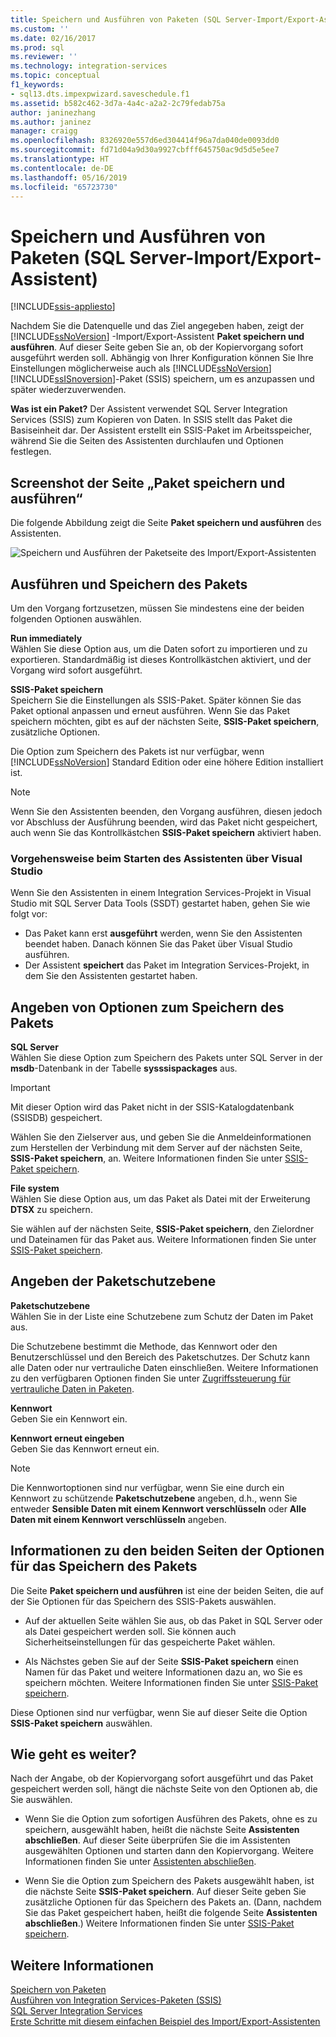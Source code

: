 ```yaml
---
title: Speichern und Ausführen von Paketen (SQL Server-Import/Export-Assistent) | Microsoft-Dokumentation
ms.custom: ''
ms.date: 02/16/2017
ms.prod: sql
ms.reviewer: ''
ms.technology: integration-services
ms.topic: conceptual
f1_keywords:
- sql13.dts.impexpwizard.saveschedule.f1
ms.assetid: b582c462-3d7a-4a4c-a2a2-2c79fedab75a
author: janinezhang
ms.author: janinez
manager: craigg
ms.openlocfilehash: 8326920e557d6ed304414f96a7da040de0093dd0
ms.sourcegitcommit: fd71d04a9d30a9927cbfff645750ac9d5d5e5ee7
ms.translationtype: HT
ms.contentlocale: de-DE
ms.lasthandoff: 05/16/2019
ms.locfileid: "65723730"
---
```

# <a name="save-and-run-package-sql-server-import-and-export-wizard"></a>Speichern und Ausführen von Paketen (SQL Server-Import/Export-Assistent)

[!INCLUDE[ssis-appliesto](../../includes/ssis-appliesto-ssvrpluslinux-asdb-asdw-xxx.md)]


  Nachdem Sie die Datenquelle und das Ziel angegeben haben, zeigt der [!INCLUDE[ssNoVersion](../../includes/ssnoversion-md.md)] -Import/Export-Assistent **Paket speichern und ausführen**. Auf dieser Seite geben Sie an, ob der Kopiervorgang sofort ausgeführt werden soll. Abhängig von Ihrer Konfiguration können Sie Ihre Einstellungen möglicherweise auch als [!INCLUDE[ssNoVersion](../../includes/ssnoversion-md.md)] [!INCLUDE[ssISnoversion](../../includes/ssisnoversion-md.md)]-Paket (SSIS) speichern, um es anzupassen und später wiederzuverwenden.
  
**Was ist ein Paket?** Der Assistent verwendet SQL Server Integration Services (SSIS) zum Kopieren von Daten. In SSIS stellt das Paket die Basiseinheit dar. Der Assistent erstellt ein SSIS-Paket im Arbeitsspeicher, während Sie die Seiten des Assistenten durchlaufen und Optionen festlegen.
  
## <a name="screen-shot-of-the-save-and-run-package-page"></a>Screenshot der Seite „Paket speichern und ausführen“  
Die folgende Abbildung zeigt die Seite **Paket speichern und ausführen** des Assistenten. 
   
![Speichern und Ausführen der Paketseite des Import/Export-Assistenten](../../integration-services/import-export-data/media/save-and-run.png "Save and run package page of the Import and Export Wizard") 
  
## <a name="run-and-save-the-package"></a>Ausführen und Speichern des Pakets 
 Um den Vorgang fortzusetzen, müssen Sie mindestens eine der beiden folgenden Optionen auswählen.  
  
 **Run immediately**  
 Wählen Sie diese Option aus, um die Daten sofort zu importieren und zu exportieren. Standardmäßig ist dieses Kontrollkästchen aktiviert, und der Vorgang wird sofort ausgeführt.
  
 **SSIS-Paket speichern**  
 Speichern Sie die Einstellungen als SSIS-Paket. Später können Sie das Paket optional anpassen und erneut ausführen. Wenn Sie das Paket speichern möchten, gibt es auf der nächsten Seite, **SSIS-Paket speichern**, zusätzliche Optionen.
 
Die Option zum Speichern des Pakets ist nur verfügbar, wenn [!INCLUDE[ssNoVersion](../../includes/ssnoversion-md.md)] Standard Edition oder eine höhere Edition installiert ist.   
  
> [!NOTE]
> Wenn Sie den Assistenten beenden, den Vorgang ausführen, diesen jedoch vor Abschluss der Ausführung beenden, wird das Paket nicht gespeichert, auch wenn Sie das Kontrollkästchen **SSIS-Paket speichern** aktiviert haben.  

### <a name="if-you-started-the-wizard-from-visual-studio"></a>Vorgehensweise beim Starten des Assistenten über Visual Studio
Wenn Sie den Assistenten in einem Integration Services-Projekt in Visual Studio mit SQL Server Data Tools (SSDT) gestartet haben, gehen Sie wie folgt vor:
-   Das Paket kann erst **ausgeführt** werden, wenn Sie den Assistenten beendet haben. Danach können Sie das Paket über Visual Studio ausführen.
-   Der Assistent **speichert** das Paket im Integration Services-Projekt, in dem Sie den Assistenten gestartet haben.

## <a name="specify-options-for-saving-the-package"></a>Angeben von Optionen zum Speichern des Pakets
**SQL Server**  
 Wählen Sie diese Option zum Speichern des Pakets unter SQL Server in der **msdb**-Datenbank in der Tabelle **sysssispackages** aus.
 
> [!IMPORTANT]
> Mit dieser Option wird das Paket nicht in der SSIS-Katalogdatenbank (SSISDB) gespeichert.  

 Wählen Sie den Zielserver aus, und geben Sie die Anmeldeinformationen zum Herstellen der Verbindung mit dem Server auf der nächsten Seite, **SSIS-Paket speichern**, an. Weitere Informationen finden Sie unter [SSIS-Paket speichern](../../integration-services/import-export-data/save-ssis-package-sql-server-import-and-export-wizard.md).  
  
 **File system**  
 Wählen Sie diese Option aus, um das Paket als Datei mit der Erweiterung **DTSX** zu speichern.  
  
 Sie wählen auf der nächsten Seite, **SSIS-Paket speichern**, den Zielordner und Dateinamen für das Paket aus. Weitere Informationen finden Sie unter [SSIS-Paket speichern](../../integration-services/import-export-data/save-ssis-package-sql-server-import-and-export-wizard.md).  
 
 ## <a name="specify-the-package-protection-level"></a>Angeben der Paketschutzebene
 **Paketschutzebene**  
 Wählen Sie in der Liste eine Schutzebene zum Schutz der Daten im Paket aus.  
  
 Die Schutzebene bestimmt die Methode, das Kennwort oder den Benutzerschlüssel und den Bereich des Paketschutzes. Der Schutz kann alle Daten oder nur vertrauliche Daten einschließen. Weitere Informationen zu den verfügbaren Optionen finden Sie unter [Zugriffssteuerung für vertrauliche Daten in Paketen](../../integration-services/security/access-control-for-sensitive-data-in-packages.md).  
  
 **Kennwort**  
 Geben Sie ein Kennwort ein.  
  
 **Kennwort erneut eingeben**  
 Geben Sie das Kennwort erneut ein.  
  
> [!NOTE]
> Die Kennwortoptionen sind nur verfügbar, wenn Sie eine durch ein Kennwort zu schützende **Paketschutzebene** angeben, d.h., wenn Sie entweder **Sensible Daten mit einem Kennwort verschlüsseln** oder **Alle Daten mit einem Kennwort verschlüsseln** angeben.  

## <a name="about-the-two-pages-of-options-for-saving-the-package"></a>Informationen zu den beiden Seiten der Optionen für das Speichern des Pakets  
 Die Seite **Paket speichern und ausführen** ist eine der beiden Seiten, die auf der Sie Optionen für das Speichern des SSIS-Pakets auswählen.  
  
-   Auf der aktuellen Seite wählen Sie aus, ob das Paket in SQL Server oder als Datei gespeichert werden soll. Sie können auch Sicherheitseinstellungen für das gespeicherte Paket wählen.  
  
-   Als Nächstes geben Sie auf der Seite **SSIS-Paket speichern** einen Namen für das Paket und weitere Informationen dazu an, wo Sie es speichern möchten. Weitere Informationen finden Sie unter [SSIS-Paket speichern](../../integration-services/import-export-data/save-ssis-package-sql-server-import-and-export-wizard.md).  
  
 Diese Optionen sind nur verfügbar, wenn Sie auf dieser Seite die Option **SSIS-Paket speichern** auswählen.  
  
## <a name="whats-next"></a>Wie geht es weiter?  
 Nach der Angabe, ob der Kopiervorgang sofort ausgeführt und das Paket gespeichert werden soll, hängt die nächste Seite von den Optionen ab, die Sie auswählen.  
  
-   Wenn Sie die Option zum sofortigen Ausführen des Pakets, ohne es zu speichern, ausgewählt haben, heißt die nächste Seite **Assistenten abschließen**. Auf dieser Seite überprüfen Sie die im Assistenten ausgewählten Optionen und starten dann den Kopiervorgang. Weitere Informationen finden Sie unter [Assistenten abschließen](../../integration-services/import-export-data/complete-the-wizard-sql-server-import-and-export-wizard.md).  
  
-   Wenn Sie die Option zum Speichern des Pakets ausgewählt haben, ist die nächste Seite **SSIS-Paket speichern**. Auf dieser Seite geben Sie zusätzliche Optionen für das Speichern des Pakets an. (Dann, nachdem Sie das Paket gespeichert haben, heißt die folgende Seite **Assistenten abschließen**.) Weitere Informationen finden Sie unter [SSIS-Paket speichern](../../integration-services/import-export-data/save-ssis-package-sql-server-import-and-export-wizard.md).  
  
## <a name="see-also"></a>Weitere Informationen  
[Speichern von Paketen](../../integration-services/save-packages.md)  
[Ausführen von Integration Services-Paketen (SSIS)](../../integration-services/packages/run-integration-services-ssis-packages.md)  
[SQL Server Integration Services](../../integration-services/sql-server-integration-services.md)  
[Erste Schritte mit diesem einfachen Beispiel des Import/Export-Assistenten](../../integration-services/import-export-data/get-started-with-this-simple-example-of-the-import-and-export-wizard.md)

  

